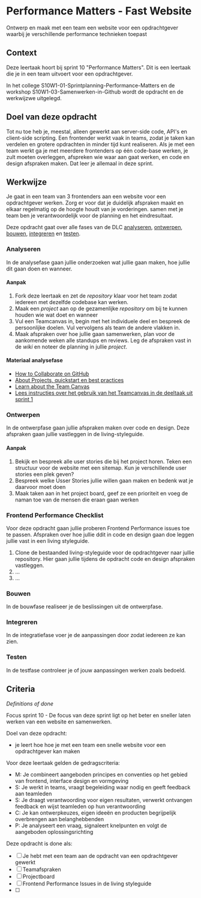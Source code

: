 # Performance Matters - Fast Website

Ontwerp en maak met een team een website voor een opdrachtgever waarbij je verschillende performance technieken toepast

## Context
Deze leertaak hoort bij sprint 10 "Performance Matters". Dit is een leertaak die je in een team uitvoert voor een opdrachtgever.

In het college S10W1-01-Sprintplanning-Performance-Matters en de workshop S10W1-03-Samenwerken-in-Github wordt de opdracht en de werkwijzwe uitgelegd.


## Doel van deze opdracht

Tot nu toe heb je, meestal, alleen gewerkt aan server-side code, API's en client-side scripting. Een frontender werkt vaak in teams, zodat je taken kan verdelen en grotere opdrachten in minder tijd kunt realiseren. 
Als je met een team werkt ga je met meerdere frontenders op één code-base werken, je zult moeten overleggen, afspreken wie waar aan gaat werken, en code en design afspraken maken. Dat leer je allemaal in deze sprint.  


## Werkwijze

Je gaat in een team van 3 frontenders aan een website voor een opdrachtgever werken. Zorg er voor dat je duidelijk afspraken maakt en elkaar regelmatig op de hoogte houdt van je vorderingen. samen met je team ben je verantwoordelijk voor de planning en het eindresultaat. 

Deze opdracht gaat over alle fases van de DLC [analyseren](#analyseren), [ontwerpen](#ontwerpen), [bouwen](#bouwen), [integreren](#integreren) en [testen](#testen).

### Analyseren
In de analysefase gaan jullie onderzoeken wat jullie gaan maken, hoe jullie dit gaan doen en wanneer. 

#### Aanpak
1. Fork deze leertaak en zet de _repository_ klaar voor het team zodat iedereen met dezelfde codebase kan werken. 
2. Maak een _project_ aan op de gezamenlijke _repository_ om bij te kunnen houden wie wat doet en wanneer
3. Vul een Teamcanvas in, begin met het individuele deel en bespreek de persoonlijke doelen. Vul vervolgens als team de andere vlakken in.
4. Maak afspraken over hoe jullie gaan samenwerken, plan voor de aankomende weken alle standups en reviews. Leg de afspraken vast in de _wiki_ en noteer de planning in jullie _project_. 
 

#### Materiaal analysefase

- [How to Collaborate on GitHub](https://code.tutsplus.com/tutorials/how-to-collaborate-on-github--net-34267)
- [About Projects, quickstart en best practices](https://docs.github.com/en/issues/planning-and-tracking-with-projects/learning-about-projects/about-projects)
- [Learn about the Team Canvas](http://theteamcanvas.com/learn/)
- [Lees instructies over het gebruik van het Teamcanvas in de deeltaak uit sprint 1]([https://example.com](https://github.com/fdnd-task/your-tribe-team-canvas))



### Ontwerpen
In de ontwerpfase gaan jullie afspraken maken over code en design. Deze afspraken gaan jullie vastleggen in de living-styleguide. 

#### Aanpak
1. Bekijk en bespreek alle user stories die bij het project horen. Teken een structuur voor de website met een sitemap. Kun je verschillende user stories een plek geven?
2. Bespreek welke Usser Stories jullie willen gaan maken en bedenk wat je daarvoor moet doen
3. Maak taken aan in het project board, geef ze een prioriteit en voeg de naman toe van de mensen die eraan gaan werken


### Frontend Performance Checklist
Voor deze opdracht gaan jullie proberen Frontend Performance issues toe te passen. Afspraken over hoe jullie ddit in code en design gaan doe leggen jullie vast in een living styleguide. 

1. Clone de bestaanded living-styleguide voor de opdrachtgever naar jullie repository. Hier gaan jullie tijdens de opdracht code en design afspraken vastleggen. 
2. ...
3. ...


### Bouwen
In de bouwfase realiseer je de beslissingen uit de ontwerpfase.

### Integreren
In de integratiefase voer je de aanpassingen door zodat iedereen ze kan zien.

### Testen
In de testfase controleer je of jouw aanpassingen werken zoals bedoeld.



## Criteria
*Definitions of done*

Focus sprint 10 - De focus van deze sprint ligt op het beter en sneller laten werken van een website en samenwerken.


Doel van deze opdracht:

* je leert hoe hoe je met een team een snelle website voor een opdrachtgever kan maken


Voor deze leertaak gelden de gedragscriteria:

* M: Je combineert aangeboden principes en conventies op het gebied van frontend, interface design en vormgeving
* S: Je werkt in teams, vraagt begeleiding waar nodig en geeft feedback aan teamleden
* S: Je draagt verantwoording voor eigen resultaten, verwerkt ontvangen feedback en wijst teamleden op hun verantwoording
* C: Je kan ontwerpkeuzes, eigen ideeën en producten begrijpelijk overbrengen aan belanghebbenden
* P: Je analyseert een vraag, signaleert knelpunten en volgt de aangeboden oplossingsrichting

Deze opdracht is done als:

- [ ] Je hebt met een team aan de opdracht van een opdrachtgever gewerkt
- [ ] Teamafspraken
- [ ] Projectboard
- [ ] Frontend Performance Issues in de living styleguide
- [ ] 

